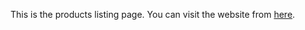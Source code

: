 This is the products listing page.
You can visit the website from [here](https://cold-banana-iota.vercel.app).
